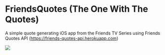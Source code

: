 # FriendsQuotes (The One With The Quotes)
A simple quote generating iOS app from the Friends TV Series using Friends Quotes API (https://friends-quotes-api.herokuapp.com)

![](https://github.com/2apreety18/FriendsQuotes/blob/master/FriendsQuote.gif)

